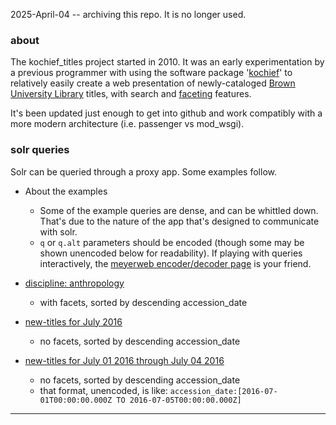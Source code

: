 2025-April-04 -- archiving this repo. It is no longer used.

### about

The kochief_titles project started in 2010. It was an early experimentation by a previous programmer with using the software package '[kochief](https://github.com/gsf/kochief)' to relatively easily create a web presentation of newly-cataloged [Brown University Library](https://library.brown.edu) titles, with search and [faceting](https://www.webdesignpractices.com/navigation/facets.html) features.

It's been updated just enough to get into github and work compatibly with a more modern architecture (i.e. passenger vs mod_wsgi).


### solr queries

Solr can be queried through a proxy app. Some examples follow.

- About the examples
    - Some of the example queries are dense, and can be whittled down. That's due to the nature of the app that's designed to communicate with solr.
    - `q` or `q.alt` parameters should be encoded (though some may be shown unencoded below for readability). If playing with queries interactively, the [meyerweb encoder/decoder page](https://meyerweb.com/eric/tools/dencoder/) is your friend.

- [discipline: anthropology](https://library.brown.edu/search/solr_pub/newtitles/?rows=20&facet=true&facet.limit=25&facet.mincount=1&start=0&facet.field=discipline_facet&facet.field=collection_facet&facet.field=building_facet&facet.field=format_facet&facet.field=pubyear_facet&f.pubyear.facet.sort=false&facet.field=language_facet&facet.field=name_facet&facet.field=topic_facet&facet.field=genre_facet&facet.field=language_dubbed_facet&facet.field=language_subtitles_facet&facet.field=place_facet&facet.field=imprint_facet&q.alt=%2A%3A%2A&fq=discipline_facet%3A%22Anthropology%22&sort=accession_date+desc&wt=json&json.nl=arrarr&qt=dismax)
    - with facets, sorted by descending accession_date

- [new-titles for July 2016](https://library.brown.edu/search/solr_pub/newtitles/?q.alt=accession_date:2016-07*&sort=accession_date+desc&wt=json&qt=dismax)
    - no facets, sorted by descending accession_date

- [new-titles for July 01 2016 through July 04 2016](https://library.brown.edu/search/solr_pub/newtitles/?q.alt=accession_date%3A%5B2016-07-01T00%3A00%3A00.000Z%20TO%202016-07-05T00%3A00%3A00.000Z%5D&sort=accession_date+desc&wt=json&qt=dismax)
    - no facets, sorted by descending accession_date
    - that format, unencoded, is like: `accession_date:[2016-07-01T00:00:00.000Z TO 2016-07-05T00:00:00.000Z]`


---
